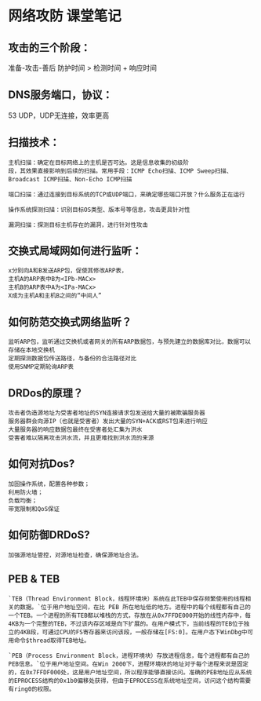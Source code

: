 # 网络攻防 课堂笔记

## 攻击的三个阶段：
准备-攻击-善后
 防护时间 > 检测时间 + 响应时间
 
## DNS服务端口，协议：
53 UDP，UDP无连接，效率更高

## 扫描技术：
	主机扫描：确定在目标网络上的主机是否可达。这是信息收集的初级阶
	段，其效果直接影响到后续的扫描。常用手段：ICMP Echo扫描、ICMP Sweep扫描、Broadcast ICMP扫描、Non-Echo ICMP扫描
	
    端口扫描：通过连接到目标系统的TCP或UDP端口，来确定哪些端口开放？什么服务正在运行
	
    操作系统探测扫描：识别目标OS类型、版本号等信息，攻击更具针对性
	
    漏洞扫描：探测目标主机存在的漏洞，进行针对性攻击

## 交换式局域网如何进行监听：
	
    x分别向A和B发送ARP包，促使其修改ARP表，
	主机A的ARP表中B为<IPb-MACx>
	主机B的ARP表中A为<IPa-MACx>
	X成为主机A和主机B之间的“中间人”
	
## 如何防范交换式网络监听？
	
    监听ARP包，监听通过交换机或者网关的所有ARP数据包，与预先建立的数据库对比，数据可以存储在本地交换机
	定期探测数据包传送路径，与备份的合法路径对比
	使用SNMP定期轮询ARP表
	
## DRDos的原理？
	
    攻击者伪造源地址为受害者地址的SYN连接请求包发送给大量的被欺骗服务器
	服务器群会向源IP（也就是受害者）发出大量的SYN+ACK或RST包来进行响应
	大量服务器的响应数据包最终在受害者处汇集为洪水
	受害者难以隔离攻击洪水流，并且更难找到洪水流的来源
	
## 如何对抗Dos?
	
    加固操作系统，配置各种参数；
	利用防火墙；
	负载均衡；
	带宽限制和QoS保证

## 如何防御DRDoS?
	
    加强源地址管控，对源地址检查，确保源地址合法。

## PEB & TEB

	`TEB（Thread Environment Block，线程环境块）系统在此TEB中保存频繁使用的线程相关的数据。`位于用户地址空间，在比 PEB 所在地址低的地方。进程中的每个线程都有自己的一个TEB。一个进程的所有TEB都以堆栈的方式，存放在从0x7FFDE000开始的线性内存中，每 4KB为一个完整的TEB，不过该内存区域是向下扩展的。在用户模式下，当前线程的TEB位于独立的4KB段，可通过CPU的FS寄存器来访问该段，一般存储在[FS:0]。在用户态下WinDbg中可用命令$thread取得TEB地址。
	
	`PEB（Process Environment Block，进程环境块）存放进程信息，每个进程都有自己的PEB信息。`位于用户地址空间。在Win 2000下，进程环境块的地址对于每个进程来说是固定的，在0x7FFDF000处，这是用户地址空间，所以程序能够直接访问。准确的PEB地址应从系统 的EPROCESS结构的0x1b0偏移处获得，但由于EPROCESS在系统地址空间，访问这个结构需要有ring0的权限。